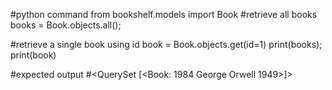 #python command
from bookshelf.models import Book
#retrieve all books
books = Book.objects.all();

#retrieve a single book using id
book = Book.objects.get(id=1)
print(books);
print(book)

#expected output
#<QuerySet [<Book: 1984 George Orwell 1949>]>